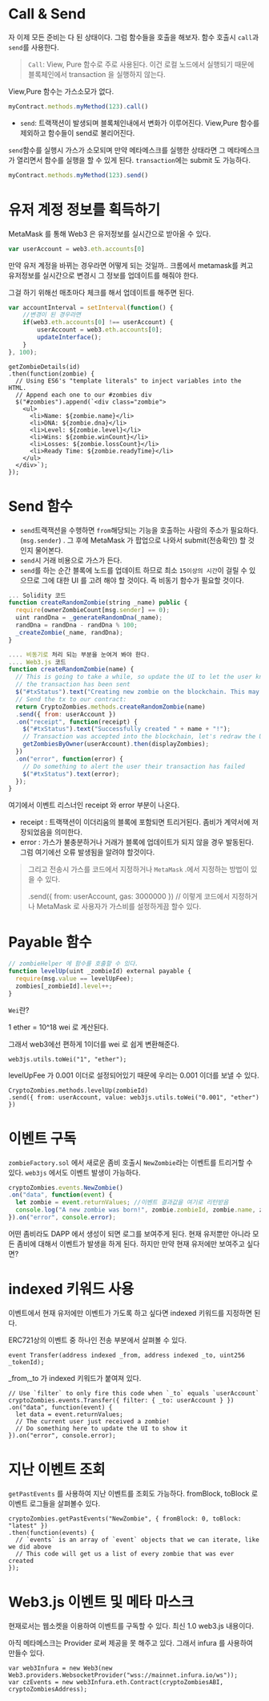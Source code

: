 # Call & Send

자 이제 모든 준비는 다 된 상태이다. 그럼 함수들을 호출을 해보자. 함수 호출시 `call`과 `send`를  사용한다.

> `Call`: View, Pure 함수로 주로 사용된다. 이건 로컬 노드에서 실행되기 때문에 블록체인에서 transaction 을 실행하지 않는다.

View,Pure 함수는 가스소모가 없다.

```js
myContract.methods.myMethod(123).call()
```

* `send`: 트랙잭션이 발생되며 블록체인내에서 변화가 이루어진다. View,Pure 함수를 제외하고 함수들이 send로 불리어진다. 

`send`함수를 실행시 가스가 소모되며 만약 메타메스크를 실행한 상태라면 그 메타메스크가 열리면서 함수를 실행을 할 수 있게 된다. `transaction`에는 submit 도 가능하다.

```js
myContract.methods.myMethod(123).send()
```

# 유저 계정 정보를 획득하기

MetaMask 를 통해 Web3 은 유저정보를 실시간으로 받아올 수 있다.

```js
var userAccount = web3.eth.accounts[0]
```

만약 유저 계정을 바뀌는 경우라면 어떻게 되는 것일까.. 크롬에서 metamask를 켜고 유저정보를 실시간으로 변경시 그 정보를 업데이트를 해줘야 한다.

그걸 하기 위해선 매초마다 체크를 해서 업데이트를 해주면 된다.

```js
var accountInterval = setInterval(function() {
    //변경이 된 경우라면
    if(web3.eth.accounts[0] !== userAccount) {
        userAccount = web3.eth.accounts[0];
        updateInterface();
    }
}, 100);
```

    getZombieDetails(id)
    .then(function(zombie) {
      // Using ES6's "template literals" to inject variables into the HTML.
      // Append each one to our #zombies div
      $("#zombies").append(`<div class="zombie">
        <ul>
          <li>Name: ${zombie.name}</li>
          <li>DNA: ${zombie.dna}</li>
          <li>Level: ${zombie.level}</li>
          <li>Wins: ${zombie.winCount}</li>
          <li>Losses: ${zombie.lossCount}</li>
          <li>Ready Time: ${zombie.readyTime}</li>
        </ul>
      </div>`);
    });

# Send 함수

* `send`트랙잭션을 수행하면 `from`해당되는 기능을 호출하는 사람의 주소가 필요하다. \(`msg.sender`\) . 그 후에 MetaMask 가 팝업으로 나와서 submit\(전송확인\) 할 것인지 물어본다. 
* `send`시 거래 비용으로 가스가 든다. 
* `send`를 하는 순간 블록에 노드를 업데이트 하므로 최소 `15이상의 시간`이 걸릴 수 있으므로 그에 대한 UI 를 고려 해야 할 것이다. 즉 비동기 함수가 필요할 것이다. 

```js
... Solidity 코드
function createRandomZombie(string _name) public {
  require(ownerZombieCount[msg.sender] == 0);
  uint randDna = _generateRandomDna(_name);
  randDna = randDna - randDna % 100;
  _createZombie(_name, randDna);
}

.... 비동기로 처리 되는 부분을 눈여겨 봐야 한다.
.... Web3.js 코드
function createRandomZombie(name) {
  // This is going to take a while, so update the UI to let the user know
  // the transaction has been sent
  $("#txStatus").text("Creating new zombie on the blockchain. This may take a while...");
  // Send the tx to our contract:
  return CryptoZombies.methods.createRandomZombie(name)
  .send({ from: userAccount })
  .on("receipt", function(receipt) {
    $("#txStatus").text("Successfully created " + name + "!");
    // Transaction was accepted into the blockchain, let's redraw the UI
    getZombiesByOwner(userAccount).then(displayZombies);
  })
  .on("error", function(error) {
    // Do something to alert the user their transaction has failed
    $("#txStatus").text(error);
  });
}
```

여기에서 이벤트 리스너인 receipt 와 error 부분이 나온다.

* receipt : 트랙잭션이 이더리움의 블록에 포함되면 트리거된다. 좀비가 계약서에 저장되었음을 의미한다. 
* error : 가스가 불충분하거나 거래가 블록에 업데이트가 되지 않을 경우 발동된다. 그럼 여기에선 오류 발생됨을 알려야 할것이다. 

> 그리고 전송시 가스를 코드에서 지정하거나 `MetaMask` .에서 지정하는 방법이 있을 수 있다.
>
> .send\({ from: userAccount, gas: 3000000 }\) // 이렇게 코드에서 지정하거나 MetaMask 로 사용자가 가스비를 설정하게끔 할수 있다.

# Payable 함수

```js
// zombieHelper 에 함수를 호출할 수 있다. 
function levelUp(uint _zombieId) external payable {
  require(msg.value == levelUpFee);
  zombies[_zombieId].level++;
}
```

`Wei`란?

1 ether = 10^18 wei 로 계산된다.

그래서 web3에선 편하게 1이더를 wei 로 쉽게 변환해준다.

```
web3js.utils.toWei("1", "ether");
```

levelUpFee 가 0.001 이더로 설정되어있기 때문에 우리는 0.001 이더를 보낼 수 있다.

```
CryptoZombies.methods.levelUp(zombieId)
.send({ from: userAccount, value: web3js.utils.toWei("0.001", "ether") })
```

# 이벤트 구독

`zombieFactory.sol` 에서 새로운 좀비 호출시 `NewZombie`라는 이벤트를 트리거할 수 있다. `web3js` 에서도 이벤트 발생이 가능하다.

```js
cryptoZombies.events.NewZombie()
.on("data", function(event) {
  let zombie = event.returnValues; //이벤트 결과값을 여기로 리턴받음
  console.log("A new zombie was born!", zombie.zombieId, zombie.name, zombie.dna);
}).on("error", console.error);
```

어떤 좀비라도 DAPP 에서 생성이 되면 로그를 보여주게 된다. 현재 유저뿐만 아니라 모든 좀비에 대해서 이벤트가 발생을 하게 된다. 하지만 만약 현재 유저에만 보여주고 싶다면?

# indexed 키워드 사용

이벤트에서 현재 유저에만 이벤트가 가도록 하고 싶다면 indexed 키워드를 지정하면 된다.

ERC721상의 이벤트 중 하나인 전송 부분에서 살펴볼 수 있다.

```
event Transfer(address indexed _from, address indexed _to, uint256 _tokenId);
```

\_from,\_to 가 indexed 키워드가 붙여져 있다.

    // Use `filter` to only fire this code when `_to` equals `userAccount`
    cryptoZombies.events.Transfer({ filter: { _to: userAccount } })
    .on("data", function(event) {
      let data = event.returnValues;
      // The current user just received a zombie!
      // Do something here to update the UI to show it
    }).on("error", console.error);

# 지난 이벤트 조회

`getPastEvents` 를 사용하여 지난 이벤트를 조회도 가능하다. fromBlock, toBlock 로 이벤트 로그들을 살펴볼수 있다.

    cryptoZombies.getPastEvents("NewZombie", { fromBlock: 0, toBlock: "latest" })
    .then(function(events) {
      // `events` is an array of `event` objects that we can iterate, like we did above
      // This code will get us a list of every zombie that was ever created
    });

# Web3.js 이벤트 및 메타 마스크

현재로서는 웹소켓을 이용하여 이벤트를 구독할 수 있다. 최신 1.0 web3.js 내용이다. 

아직 메타메스크는 Provider 로써 제공을 못 해주고 있다. 그래서 infura 를 사용하여 만들수 있다. 

```
var web3Infura = new Web3(new Web3.providers.WebsocketProvider("wss://mainnet.infura.io/ws"));
var czEvents = new web3Infura.eth.Contract(cryptoZombiesABI, cryptoZombiesAddress);
```



